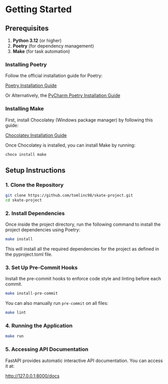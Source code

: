 # Getting Started

## Prerequisites

1. **Python 3.12** (or higher)
2. **Poetry** (for dependency management)
3. **Make** (for task automation)

### Installing Poetry

Follow the official installation guide for Poetry:

[Poetry Installation Guide](https://python-poetry.org/docs/#installing-with-the-official-installer)

Or Alternatively, the [PyCharm Poetry Installation Guide](https://www.jetbrains.com/help/pycharm/poetry.html)


### Installing Make

First, install Chocolatey (Windows package manager) by following this guide:

[Chocolatey Installation Guide](https://chocolatey.org/install)

Once Chocolatey is installed, you can install Make by running:

```bash
choco install make
```

## Setup Instructions

### 1. Clone the Repository

```bash
git clone https://github.com/tomlinc98/skate-project.git
cd skate-project
```

### 2. Install Dependencies

Once inside the project directory, run the following command to install the project dependencies using Poetry:

```bash
make install
```

This will install all the required dependencies for the project as defined in the pyproject.toml file.

### 3. Set Up Pre-Commit Hooks

Install the pre-commit hooks to enforce code style and linting before each commit.

```bash
make install-pre-commit
```

You can also manually run `pre-commit` on all files:

```bash
make lint
```

### 4. Running the Application

```bash
make run
```

### 5. Accessing API Documentation

FastAPI provides automatic interactive API documentation. You can access it at:

http://127.0.0.1:8000/docs
